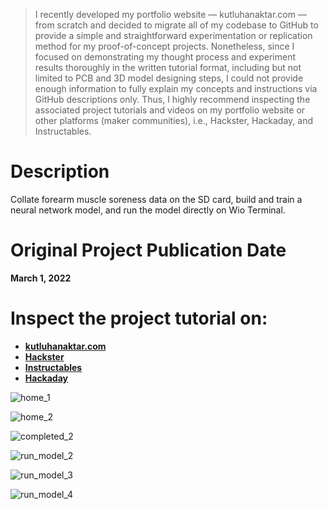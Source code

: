 > I recently developed my portfolio website — kutluhanaktar.com — from scratch and decided to migrate all of my codebase to GitHub to provide a simple and straightforward experimentation or replication method for my proof-of-concept projects. Nonetheless, since I focused on demonstrating my thought process and experiment results thoroughly in the written tutorial format, including but not limited to PCB and 3D model designing steps, I could not provide enough information to fully explain my concepts and instructions via GitHub descriptions only. Thus, I highly recommend inspecting the associated project tutorials and videos on my portfolio website or other platforms (maker communities), i.e., Hackster, Hackaday, and Instructables.

# Description

Collate forearm muscle soreness data on the SD card, build and train a neural network model, and run the model directly on Wio Terminal.

# Original Project Publication Date

**March 1, 2022**

# Inspect the project tutorial on:

- **[kutluhanaktar.com](https://www.kutluhanaktar.com/projects/Mouse_Fatigue_Estimation_by_GSR_and_EMG_Values_w_TensorFlow/)**
- **[Hackster](https://www.hackster.io/kutluhan-aktar/mouse-fatigue-estimation-by-gsr-and-emg-values-w-tensorflow-6509a5)**
- **[Instructables](https://www.instructables.com/Mouse-Fatigue-Estimation-by-GSR-and-EMG-Values-W-T/)**
- **[Hackaday](https://hackaday.io/project/184236-mouse-fatigue-estimation-by-gsr-emg-values-w-tf)**

![home_1](https://github.com/user-attachments/assets/7aa68b31-d35b-4d57-b7dc-7ca56c0bc380)

![home_2](https://github.com/user-attachments/assets/542fb7cc-ea66-4239-b0e5-3144cd70d500)

![completed_2](https://github.com/user-attachments/assets/02028701-610d-44a9-bea7-ab94185f3639)

![run_model_2](https://github.com/user-attachments/assets/cf38591f-ce02-47ea-8b86-b082baa2f4d8)

![run_model_3](https://github.com/user-attachments/assets/5afddb3b-8f7c-4728-9b86-c8a2724fad1c)

![run_model_4](https://github.com/user-attachments/assets/37268fb0-a7c5-49e3-9883-5f6ed89bfe0b)
